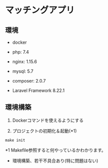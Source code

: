# マッチングアプリ

## 環境

- docker
- php: 7.4
- nginx: 1.15.6
- mysql: 5.7

- composer: 2.0.7
- Laravel Framework 8.22.1


## 環境構築

1. Dockerコマンドを使えるようにする

2. プロジェクトの初期化＆起動(*1)
````
make init
````

*1 Makefile参照すると何やっているかわかります。

* 環境構築、若干不具合あり(特に問題はない)
